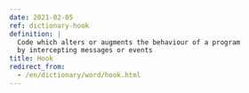```yaml
---
date: 2021-02-05
ref: dictionary-hook
definition: |
  Code which alters or augments the behaviour of a program
  by intercepting messages or events
title: Hook
redirect_from:
  - /en/dictionary/word/hook.html
---
```

